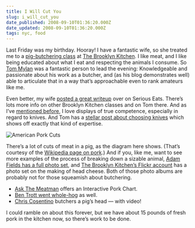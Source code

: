 ```yaml
---
title: I Will Cut You
slug: i_will_cut_you
date_published: 2008-09-10T01:36:20.000Z
date_updated: 2008-09-10T01:36:20.000Z
tags: nyc, food
---
```


Last Friday was my birthday. Hooray! I have a fantastic wife, so she treated me to a [pig-butchering class](https://web.archive.org/web/20080915045306/http://www.thebrooklynkitchen.com/web-store/classes/1041-916-tuesday-pig-butchering-class/) at [The Brooklyn Kitchen](http://www.thebrooklynkitchen.com/). I like meat, and I like being educated about what I eat and respecting the animals I consume. So [Tom Mylan](https://en.wikipedia.org/wiki/Tom_Mylan) was a fantastic person to lead the evening: Knowledgeable and passionate about his work as a butcher, and (as his blog demonstrates well) able to articulate that in a way that’s approachable even to rank amateurs like me.

Even better, my wife [posted a great writeup](https://web.archive.org/web/20080914005523/http://newyork.seriouseats.com/2008/09/pig-butchering-class-at-the-brooklyn-kitchen-williamsburg-tom-mylan-pork-nyc.html) over on Serious Eats. There’s lots more info on other Brooklyn Kitchen classes and on Tom there. And as I’ve [mentioned before](/2005/04/being-an-expert), I love displays of true competence, especially in regard to knives. And Tom has a [stellar post about choosing knives](http://groceryguy.blogspot.com/2008/07/answers-knife.html) which shows off exactly that kind of expertise.

![American Pork Cuts](https://cdn.glitch.global/d45aff89-36ba-46db-8c7c-3da7c8a93931/American_Pork_Cuts.svg?v=1674084659242)

There’s a lot of cuts of meat in a pig, as the diagram here shows. (That’s courtesy of the [Wikipedia page on pork](http://en.wikipedia.org/wiki/Pork).) And if you, like me, want to see more examples of the process of breaking down a sizable animal, [Adam Fields has a full photo set](http://www.flickr.com/photos/fields/sets/72157604254578730/), and [The Brooklyn Kitchen’s Flickr account](http://www.flickr.com/photos/95231779@N00/2422004296/) has a photo set on the making of head cheese. Both of those photo albums are probably not for those squeamish about butchering.

- [Ask The Meatman](http://www.askthemeatman.com/hog_cuts_interactive_chart.htm) offers an Interactive Pork Chart.
- [Ben Trott went whole-hog](http://ben.stupidfool.org/typepad/2008/06/for-the-love-of-pork.html) as well.
- [Chris Cosentino](https://web.archive.org/web/20080912210824/http://www.gourmet.com/food/video/2008/09/cosentino_pigshead) butchers a pig’s head — with video!

I could ramble on about this forever, but we have about 15 pounds of fresh pork in the kitchen now, so there’s work to be done.
